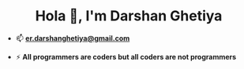 
<h1 align="center">Hola 👋, I'm Darshan Ghetiya</h1>

- 📫 **er.darshanghetiya@gmail.com**

- ⚡ **All programmers are coders but all coders are not programmers**

